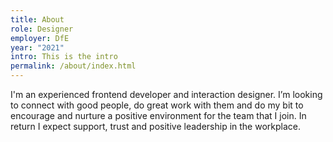 ```yaml
---
title: About
role: Designer
employer: DfE
year: "2021"
intro: This is the intro
permalink: /about/index.html
---
```

I'm an experienced frontend developer and interaction designer. I’m looking to connect with good people, do great work with them and do my bit to encourage and nurture a positive environment for the team that I join. In return I expect support, trust and positive leadership in the workplace.
